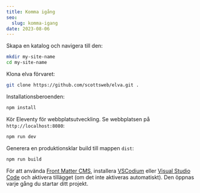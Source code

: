 ```yaml
---
title: Komma igång
seo:
  slug: komma-igang
date: 2023-08-06
---
```


Skapa en katalog och navigera till den:

``` bash
mkdir my-site-name
cd my-site-name
```

Klona elva förvaret:

``` bash
git clone https://github.com/scottsweb/elva.git .
```

Installationsberoenden:

``` bash
npm install
```

Kör Eleventy för webbplatsutveckling. Se webbplatsen på `http://localhost:8080`:

``` bash
npm run dev
```

Generera en produktionsklar build till mappen `dist`:

``` bash
npm run build
```

För att använda [Front Matter CMS](https://frontmatter.codes/), installera [VSCodium](https://vscodium.com/) eller [Visual Studio Code](https://code.visualstudio.com/) och aktivera tillägget (om det inte aktiveras automatiskt). Den öppnas varje gång du startar ditt projekt.